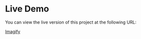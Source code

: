 # Live Demo

You can view the live version of this project at the following URL:

[Imagify](https://imagify-frontend-tlcs.onrender.com/)
